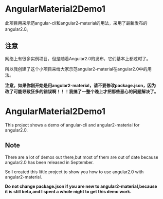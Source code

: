 # AngularMaterial2Demo1
此项目用来示范angular-cli和angular2-material的用法，采用了最新发布的angular2.0。

## 注意
网络上有很多实例项目，但是随着Angular2.0的发布，它们基本上都过时了。

所以我创建了这个小项目来给大家示范angular2-material在angular2.0中的用法。

**注意，如果你刚开始是用angular2-material，请不要修改package.json，因为改了可能导致狂多的错误啊！！！我搞了一整个晚上才把那些恶心的问题解决了。**

# AngularMaterial2Demo1
This project shows a demo of angular-cli and angular2-material for angular2.0.

## Note

There are a lot of demos out there,but most of them are out of date because angular2.0 has been released in September.

So I created this little project to show you how to use angular2.0 with angular2-material.

**Do not change package.json if you are new to angular2-material,because it is still beta,and I spent a whole night to get this demo work.**